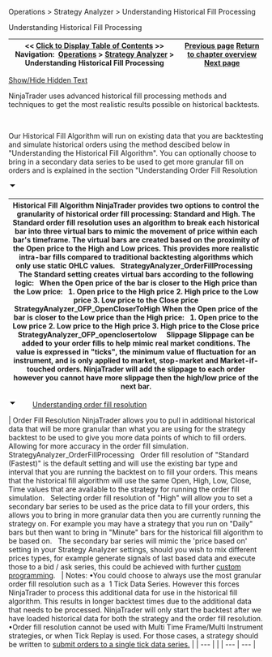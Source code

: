 ﻿


Operations \> Strategy Analyzer \> Understanding Historical Fill Processing






















Understanding Historical Fill Processing







| \<\< [Click to Display Table of Contents](understanding_historical_fill_.md) \>\> **Navigation:**     [Operations](operations.md) \> [Strategy Analyzer](strategy_analyzer.md) \> Understanding Historical Fill Processing | [Previous page](ai-generate.md) [Return to chapter overview](strategy_analyzer.md) [Next page](basket_test.md) |
| --- | --- |




[Show/Hide Hidden Text](javascript:HMToggleExpandAll(!HMAnyToggleOpen()) "Click to open/close expanding sections")









NinjaTrader uses advanced historical fill processing methods and techniques to get the most realistic results possible on historical backtests. 


 


Our Historical Fill Algorithm will run on existing data that you are backtesting and simulate historical orders using the method descibed below in "Understanding the Historical Fill Algorithm". You can optionally choose to bring in a secondary data series to be used to get more granular fill on orders and is explained in the section "Understanding Order Fill Resolution


![tog_minus](tog_minus.gif)




| Historical Fill Algorithm NinjaTrader provides two options to control the granularity of historical order fill processing: Standard and High. The Standard order fill resolution uses an algorithm to break each historical bar into three virtual bars to mimic the movement of price within each bar's timeframe. The virtual bars are created based on the proximity of the Open price to the High and Low prices. This provides more realistic intra\-bar fills compared to traditional backtesting algorithms which only use static OHLC values.   StrategyAnalyzer_OrderFillProcessing   The Standard setting creates virtual bars according to the following logic:   When the Open price of the bar is closer to the High price than the Low price:   1\. Open price to the High price  2\. High price to the Low price 3\. Low price to the Close price StrategyAnalyzer_OFP_OpenCloserToHigh When the Open price of the bar is closer to the Low price than the High price:   1\. Open price to the Low price  2\. Low price to the High price 3\. High price to the Close price StrategyAnalyzer_OFP_openclosertolow     Slippage Slippage can be added to your order fills to help mimic real market conditions. The value is expressed in "ticks", the minimum value of fluctuation for an instrument, and is only applied to market, stop\-market and Market\-if\-touched orders. NinjaTrader will add the slippage to each order however you cannot have more slippage then the high/low price of the next bar. |
| --- |



![tog_minus](tog_minus.gif)        [Understanding order fill resolution](javascript:HMToggle('toggle','UnderstandingOrderFillResolution','UnderstandingOrderFillResolution_ICON'))




| Order Fill Resolution NinjaTrader allows you to pull in additional historical data that will be more granular than what you are using for the strategy backtest to be used to give you more data points of which to fill orders. Allowing for more accuracy in the order fill simulation.    StrategyAnalyzer_OrderFillProcessing   Order fill resolution of "Standard (Fastest)" is the default setting and will use the existing bar type and interval that you are running the backtest on to fill your orders. This means that the historical fill algorithm will use the same Open, High, Low, Close, Time values that are available to the strategy for running the order fill simulation.    Selecting order fill resolution of "High" will allow you to set a secondary bar series to be used as the price data to fill your orders, this allows you to bring in more granular data then you are currently running the strategy on. For example you may have a strategy that you run on "Daily" bars but then want to bring in "Minute" bars for the historical fill algorithm to be based on.    The secondary bar series will mimic the 'price based on' setting in your Strategy Analyzer settings, should you wish to mix different prices types, for example generate signals of last based data and execute those to a bid / ask series, this could be achieved with further [custom programming](using_historical_bid_ask_serie.md).      | Notes:  •You could choose to always use the most granular order fill resolution such as a  1 Tick Data Series. However this forces NinjaTrader to process this additional data for use in the historical fill algorithm. This results in longer backtest times due to the additional data that needs to be processed. NinjaTrader will only start the backtest after we have loaded historical data for both the strategy and the order fill resolution. •Order fill resolution cannot be used with Multi Time Frame/Multi Instrument strategies, or when Tick Replay is used. For those cases, a strategy should be written to [submit orders to a single tick data series.](backtesting_ninjascript_strate.md) | | --- | |
| --- | --- |










